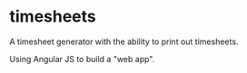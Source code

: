 # timesheets
A timesheet generator with the ability to print out timesheets.

Using Angular JS to build a "web app".
